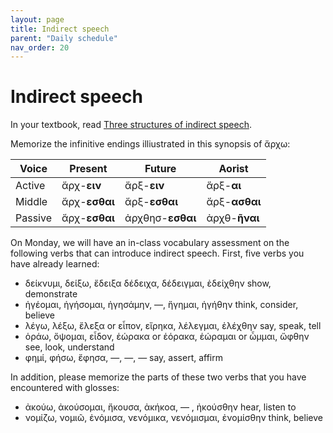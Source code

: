 ```yaml
---
layout: page
title: Indirect speech
parent: "Daily schedule"
nav_order: 20
---
```



# Indirect speech

In your textbook, read [Three structures of indirect speech](https://hellenike.github.io/textbook/topics/module5/indirect-speech-syntax/).

Memorize the infinitive endings illiustrated in this synopsis of ἄρχω:

| Voice | Present | Future | Aorist |
| --- | --- | --- | --- |
| Active | ἄρχ-**ειν** | ἄρξ-**ειν** | ἅρξ-**αι** |
| Middle | ἄρχ-**εσθαι** | ἄρξ-**εσθαι**  | ἄρξ-**ασθαι** |
| Passive | ἄρχ-**εσθαι** | ἀρχθησ-**εσθαι** | ἀρχθ-**ῆναι** |





On Monday, we will have an in-class vocabulary assessment on the following verbs that can introduce indirect speech.  First, five verbs you have already learned:

- δείκνυμι, δείξω, ἔδειξα δέδειχα, δέδειγμαι, ἐδείχθην show, demonstrate
- ἡγέομαι, ἡγήσομαι, ἡγησάμην, —, ἥγημαι, ἡγήθην think, consider, believe
- λέγω, λέξω, ἔλεξα or εἶπον, εἴρηκα, λέλεγμαι, ἐλέχθην say, speak, tell
- ὁράω, ὄψομαι, εἶδον, ἑώρακα or ἑόρακα, ἑώραμαι or ὦμμαι, ὤφθην see, look, understand
- φημί, φήσω, ἔφησα, —, —, — say, assert, affirm


In addition, please memorize the parts of these two verbs that you have encountered with glosses:

- ἀκούω, ἀκούσομαι, ἤκουσα, ἀκήκοα, — , ἠκούσθην hear, listen to
- νομίζω, νομιῶ, ἐνόμισα, νενόμικα, νενόμισμαι, ἐνομίσθην think, believe